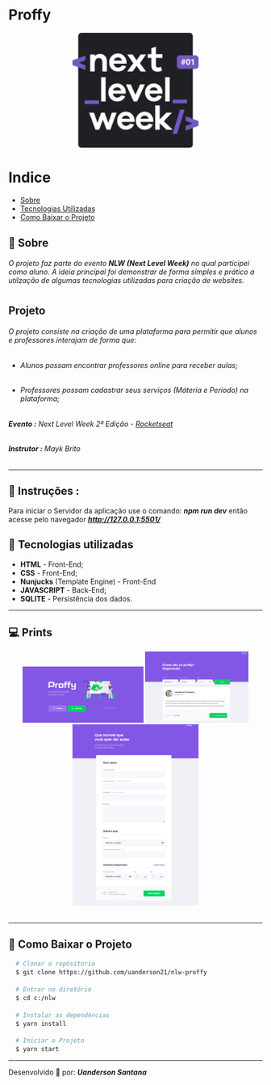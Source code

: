 

# Proffy

<div align="center">
<!-- <img src="https://github.com//Proffy/blob/master/nlw2.svg" width="250px" height="auto"> -->
<img src="prints/logo.png" width="250px" height="auto">
</div> 

# Indice
 - [Sobre](#-Sobre)
 - [Tecnologias Utilizadas](#-Tecnologias-Utilizadas)
 - [Como Baixar o Projeto](#-Como-Baixar-o-Projeto)

## 🔖 Sobre
###### O projeto faz parte do evento **NLW (Next Level Week)** no qual participei como aluno. A ideia principal foi demonstrar de forma simples e prático a utilzação de algumas tecnologias utilizadas para criação de websites.

#

## Projeto
###### O projeto consiste na criação de uma plataforma para permitir que alunos e professores interajam de forma que: 
* ###### Alunos possam encontrar professores online para receber aulas;
* ###### Professores possam cadastrar seus serviços (Máteria e Período) na plataforma;

###### **Evento :** Next Level Week 2ª Edição - [Rocketseat](https://rocketseat.com.br)
###### **Instrutor :** Mayk Brito
---

## 📌 Instruções : 
Para iniciar o Servidor da aplicação use o comando: **_npm run dev_** então acesse pelo navegador **_http://127.0.0.1:5501/_** 


## 🚀 **Tecnologias utilizadas**
- **HTML** - Front-End;
- **CSS** - Front-End;
- **Nunjucks** (Template Engine) - Front-End
- **JAVASCRIPT** - Back-End;
- **SQLITE** - Persistência dos dados.

---

## 💻 **Prints**

<div align="center">
<img src="prints/00.png" width="240px" height="auto">
<img src="prints/01.png" width="205px" height="auto">
<img src="prints/02.png" width="250px" height="auto">
</div>
<br>

---


## 📁 Como Baixar o Projeto
```bash
  # Clonar o repósitorio
  $ git clone https://github.com/uanderson21/nlw-proffy
  
  # Entrar no diretório
  $ cd c:/nlw

  # Instalar as dependências
  $ yarn install
  
  # Iniciar o Projeto
  $ yarn start
```
---
 Desenvolvido 🚀 por: ***_Uanderson Santana_***